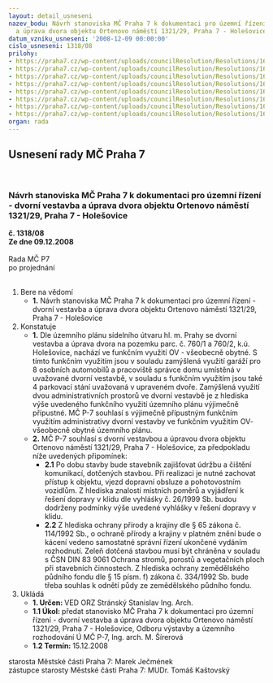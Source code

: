 ```yaml
---
layout: detail_usneseni
nazev_bodu: Návrh stanoviska MČ Praha 7 k dokumentaci pro územní řízení - dvorní vestavba
  a úprava dvora objektu Ortenovo náměstí 1321/29, Praha 7 - Holešovice
datum_vzniku_usneseni: '2008-12-09 00:00:00'
cislo_usneseni: 1318/08
prilohy:
- https://praha7.cz/wp-content/uploads/councilResolution/Resolutions/16455/48-ort_11.doc
- https://praha7.cz/wp-content/uploads/councilResolution/Resolutions/16455/48-ort_21.doc
- https://praha7.cz/wp-content/uploads/councilResolution/Resolutions/16455/48-ort_22.doc
- https://praha7.cz/wp-content/uploads/councilResolution/Resolutions/16455/48-ort_31.doc
- https://praha7.cz/wp-content/uploads/councilResolution/Resolutions/16455/48-ort_32.doc
- https://praha7.cz/wp-content/uploads/councilResolution/Resolutions/16455/48-ort_41.jpg
- https://praha7.cz/wp-content/uploads/councilResolution/Resolutions/16455/48-ort_51021.jpg
- https://praha7.cz/wp-content/uploads/councilResolution/Resolutions/16455/48-19_11_2008.doc
organ: rada
---
```

<div id="ucUsn_pList" class="usn">
	<span><h2>Usnesení rady MČ Praha 7 </h2>
<br></span><div class="standBody">
<span><h3>Návrh stanoviska MČ Praha 7 k dokumentaci pro územní řízení - dvorní vestavba a úprava dvora objektu Ortenovo náměstí 1321/29, Praha 7 - Holešovice</h3></span><div class="center">
		<strong>č. 1318/08</strong><br>
	</div>
<div class="center">
		<strong>Ze dne 09.12.2008</strong><br><br>
	</div>Rada MČ P7<br> po projednání<br><br><ol>
<li>Bere na vědomí<ul><li>
<strong>1.</strong> Návrh stanoviska MČ Praha 7 k dokumentaci pro územní řízení - dvorní vestavba a úprava dvora objektu Ortenovo náměstí 1321/29, Praha 7 - Holešovice</li></ul>
</li>
<li>Konstatuje<ul>
<li>
<strong>1.</strong> Dle územního plánu sídelního útvaru hl. m. Prahy se dvorní vestavba a úprava dvora na pozemku parc. č. 760/1 a 760/2, k.ú. Holešovice, nachází ve funkčním využití OV - všeobecně obytné. S tímto funkčním využitím jsou v souladu zamýšlená využití garáží pro 8 osobních automobilů a pracoviště správce domu umístěná v uvažované dvorní vestavbě, v souladu  s funkčním využitím jsou také 4 parkovací stání uvažovaná v upraveném dvoře. Zamýšlená využití dvou administrativních prostorů ve dvorní vestavbě je z hlediska výše uvedeného funkčního využití územního plánu výjimečně přípustné. MČ P-7 souhlasí s výjimečně přípustným funkčním využitím administrativy dvorní vestavby ve funkčním využitím OV- všeobecně obytné územního plánu.</li>
<li>
<strong>2.</strong> MČ P-7 souhlasí s dvorní vestavbou a úpravou dvora objektu Ortenovo náměstí 1321/29, Praha 7 - Holešovice, za předpokladu níže uvedených připomínek: <ul>
<li>
<strong>2.1</strong> Po dobu stavby bude stavebník zajišťovat údržbu a čištění komunikací, dotčených stavbou. Při realizaci je nutné zachovat přístup k objektu, vjezd dopravní obsluze a pohotovostním vozidlům. Z hlediska znalosti místních poměrů a vyjádření k řešení dopravy v klidu dle vyhláśky č. 26/1999 Sb. budou dodrženy podmínky výše uvedené vyhlášky v řešení dopravy v klidu. </li>
<li>
<strong>2.2</strong> Z hlediska ochrany přírody a krajiny dle § 65 zákona č. 114/1992 Sb., o ochraně přírody a krajiny v platném znění bude o kácení vedeno samostatné správní řízení ukončené vydáním rozhodnutí. Zeleň dotčená stavbou musí být chráněna v souladu s ČSN DIN 83 9061 Ochrana stromů, porostů a vegetačních ploch při stavebních činnostech. Z hlediska ochrany zemědělského půdního fondu dle § 15 písm. f) zákona č. 334/1992 Sb. bude třeba souhlas k odnětí půdy ze zemědělského půdního fondu.</li>
</ul>
</li>
</ul>
</li>
<li>Ukládá<ul>
<li>
<strong>1. Určen: </strong>VED ORZ  Stránský  Stanislav Ing. Arch.</li>
<li>
<strong>1.1 Úkol: </strong>předat stanovisko MČ Praha 7 k dokumentaci pro územní řízení - dvorní vestavba a úprava dvora objektu Ortenovo náměstí 1321/29, Praha 7 - Holešovice, Odboru výstavby  a územního rozhodování Ú MČ P-7, Ing. arch. M. Šírerová</li>
<li>
<strong>1.2 Termín: </strong>15.12.2008</li>
</ul>
</li>
</ol>starosta Městské části Praha 7: Marek Ječmének<br>zástupce starosty Městské části Praha 7: MUDr. Tomáš Kaštovský 
</div>
</div>